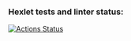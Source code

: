 ### Hexlet tests and linter status:
[![Actions Status](https://github.com/dmanufriev/java-project-78/actions/workflows/hexlet-check.yml/badge.svg)](https://github.com/dmanufriev/java-project-78/actions)